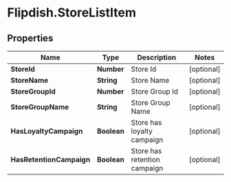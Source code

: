 # Flipdish.StoreListItem

## Properties
Name | Type | Description | Notes
------------ | ------------- | ------------- | -------------
**StoreId** | **Number** | Store Id | [optional] 
**StoreName** | **String** | Store Name | [optional] 
**StoreGroupId** | **Number** | Store Group Id | [optional] 
**StoreGroupName** | **String** | Store Group Name | [optional] 
**HasLoyaltyCampaign** | **Boolean** | Store has loyalty campaign | [optional] 
**HasRetentionCampaign** | **Boolean** | Store has retention campaign | [optional] 


